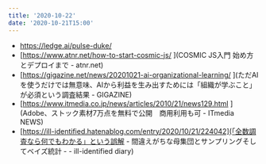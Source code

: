 ```yaml
---
title: '2020-10-22'
date: '2020-10-21T15:00'
---
```



* [https://ledge.ai/pulse-duke/
](写真のモザイクを除去して“ほぼ”復元させるAIが登場)
* [https://www.atnr.net/how-to-start-cosmic-js/
](COSMIC JS入門 始め方とデプロイまで - atnr.net)
* [https://gigazine.net/news/20201021-ai-organizational-learning/
](ただAIを使うだけでは無意味、AIから利益を生み出すためには「組織が学ぶこと」が必須という調査結果 - GIGAZINE)
* [https://www.itmedia.co.jp/news/articles/2010/21/news129.html
](Adobe、ストック素材7万点を無料で公開　商用利用も可 - ITmedia NEWS)
* [https://ill-identified.hatenablog.com/entry/2020/10/21/224042](「全数調査なら何でもわかる」という誤解 - 間違えがちな母集団とサンプリングそしてベイズ統計 - - ill-identified diary)